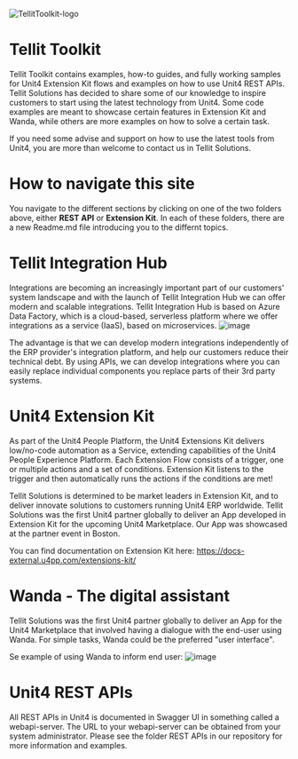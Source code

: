 ![TellitToolkit-logo](https://user-images.githubusercontent.com/98328584/150934281-1a3af557-2be5-426d-b6d7-e1de4869f5a4.png)

# Tellit Toolkit

Tellit Toolkit contains examples, how-to guides, and fully working samples for Unit4 Extension Kit flows and examples on how to use Unit4 REST APIs.
Tellit Solutions has decided to share some of our knowledge to inspire customers to start using the latest technology from Unit4.
Some code examples are meant to showcase certain features in Extension Kit and Wanda, while others are more examples on how to solve a certain task.

If you need some advise and support on how to use the latest tools from Unit4, you are more than welcome to contact us in Tellit Solutions.

# How to navigate this site
You navigate to the different sections by clicking on one of the two folders above, either **REST API** or **Extension Kit**.
In each of these folders, there are a new Readme.md file introducing you to the differnt topics.


# Tellit Integration Hub

Integrations are becoming an increasingly important part of our customers' system landscape and with the launch of Tellit Integration Hub we can offer modern and scalable integrations. Tellit Integration Hub is based on Azure Data Factory, which is a cloud-based, serverless platform where we offer integrations as a service (IaaS), based on microservices.
![image](https://user-images.githubusercontent.com/112073908/214807473-7fc3a357-2f52-4a38-bc63-f3072e51647b.png)

The advantage is that we can develop modern integrations independently of the ERP provider's integration platform, and help our customers reduce their technical debt. By using APIs, we can develop integrations where you can easily replace individual components you replace parts of their 3rd party systems.


# Unit4 Extension Kit

As part of the Unit4 People Platform, the Unit4 Extensions Kit delivers low/no-code automation as a Service, extending capabilities of the Unit4 People Experience Platform.
Each Extension Flow consists of a trigger, one or multiple actions and a set of conditions. Extension Kit listens to the trigger and then automatically runs the actions if the conditions are met!

Tellit Solutions is determined to be market leaders in Extension Kit, and to deliver innovate solutions to customers running Unit4 ERP worldwide.
Tellit Solutions was the first Unit4 partner globally to deliver an App developed in Extension Kit for the upcoming Unit4 Marketplace. 
Our App was showcased at the partner event in Boston.

You can find documentation on Extension Kit here: https://docs-external.u4pp.com/extensions-kit/



# Wanda - The digital assistant

Tellit Solutions was the first Unit4 partner globally to deliver an App for the Unit4 Marketplace that involved having a dialogue with the end-user using Wanda.
For simple tasks, Wanda could be the preferred "user interface".

Se example of using Wanda to inform end user:
![image](https://user-images.githubusercontent.com/98328584/150832575-2780e639-a1fa-488e-bbb3-ad8a5a4b3e4d.png)




# Unit4 REST APIs

All REST APIs in Unit4 is documented in Swagger UI in something called a webapi-server. 
The URL to your webapi-server can be obtained from your system administrator.
Please see the folder REST APIs in our repository for more information and examples.


